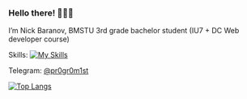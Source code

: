 ### Hello there! 👋👋👋

I’m Nick Baranov, BMSTU 3rd grade bachelor student (IU7 + DC Web developer course)

Skills: [![My Skills](https://skillicons.dev/icons?i=java,c,cpp,python,go,spring,sqlite,postgres&theme=dark)](https://skillicons.dev)

Telegram: [@pr0gr0m1st](https://t.me/pr0gr0m1st)

[![Top Langs](https://github-readme-stats.vercel.app/api/top-langs/?username=N1ckBaran0v&theme=transparent-dark)](https://github.com/anuraghazra/github-readme-stats)

<!---
N1ckBaran0v/N1ckBaran0v is a ✨ special ✨ repository because its `README.md` (this file) appears on your GitHub profile.
You can click the Preview link to take a look at your changes.
--->
